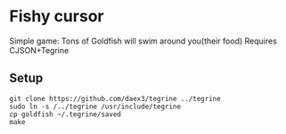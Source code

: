 # Fishy cursor
Simple game: Tons of Goldfish will swim around you(their food)
Requires CJSON+Tegrine
## Setup
```shell
git clone https://github.com/daex3/tegrine ../tegrine
sudo ln -s /../tegrine /usr/include/tegrine
cp goldfish ~/.tegrine/saved
make
```